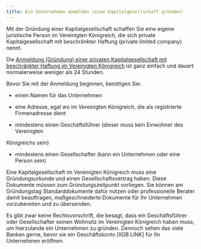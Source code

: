 ```yaml
---
title: Ein Unternehmen anmelden (eine Kapitalgesellschaft gründen)
---
```


Mit der Gründung einer Kapitalgesellschaft schaffen Sie eine eigene juristische Person im Vereinigten Königreich, die sich private Kapitalgesellschaft mit beschränkter Haftung (private limited company) nennt.

Die [Anmeldung (Gründung) einer privaten Kapitalgesellschaft mit beschränkter Haftung im Vereinigten Königreich](https://www.gov.uk/register-a-company-online) ist ganz einfach und dauert normalerweise weniger als 24 Stunden.

Bevor Sie mit der Anmeldung beginnen, benötigen Sie:

- einen Namen für das Unternehmen

- eine Adresse, egal wo im Vereinigten Königreich, die als registrierte Firmenadresse dient

- mindestens einen Geschäftsführer (dieser muss kein Einwohner des Vereinigten

Königreichs sein)

- mindestens einen Gesellschafter (kann ein Unternehmen oder eine Person sein)

Eine Kapitalgesellschaft im Vereinigten Königreich muss eine Gründungsurkunde und einen Gesellschaftsvertrag haben. Diese Dokumente müssen zum Gründungszeitpunkt vorliegen. Sie können am Gründungstag Standarddokumente dafür nutzen oder professionelle Berater damit beauftragen, maßgeschneiderte Dokumente für Ihr Unternehmen vorzubereiten und zu übersenden.

Es gibt zwar keine Rechtsvorschrift, die besagt, dass ein Geschäftsführer oder Gesellschafter seinen Wohnsitz im Vereinigten Königreich haben muss, um hierzulande ein Unternehmen zu gründen. Dennoch sehen das viele Banken gerne, bevor sie ein Geschäftskonto [IIGB LINK] für Ihr Unternehmen eröffnen.
